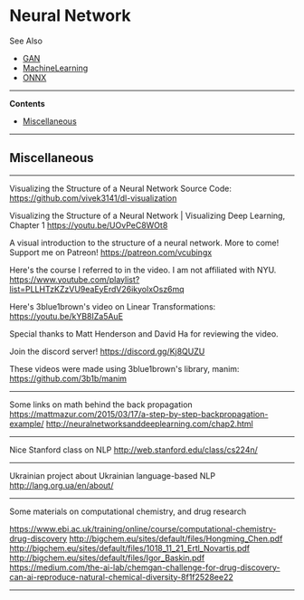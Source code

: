 # Neural Network

See Also

  - [GAN](GAN.md)
  - [MachineLearning](MachineLearning.md)
  - [ONNX](ONNX.md)

---

**Contents**

- [Miscellaneous](NeuralNetwork.md#miscellaneous)

---

## Miscellaneous

---

Visualizing the Structure of a Neural Network
Source Code: https://github.com/vivek3141/dl-visualization

Visualizing the Structure of a Neural Network | Visualizing Deep Learning, Chapter 1
https://youtu.be/UOvPeC8WOt8

A visual introduction to the structure of a neural network. More to come!
Support me on Patreon! https://patreon.com/vcubingx

Here's the course I referred to in the video. I am not affiliated with NYU.
https://www.youtube.com/playlist?list=PLLHTzKZzVU9eaEyErdV26ikyolxOsz6mq

Here's 3blue1brown's video on Linear Transformations: 
https://youtu.be/kYB8IZa5AuE

Special thanks to Matt Henderson and David Ha for reviewing the video.

Join the discord server!
https://discord.gg/Kj8QUZU

These videos were made using 3blue1brown's library, manim:
https://github.com/3b1b/manim

---

Some links on math behind the back propagation
https://mattmazur.com/2015/03/17/a-step-by-step-backpropagation-example/
http://neuralnetworksanddeeplearning.com/chap2.html
  
---
  
Nice Stanford class on NLP
http://web.stanford.edu/class/cs224n/

---

Ukrainian project about Ukrainian language-based NLP
http://lang.org.ua/en/about/

---
  
Some materials on computational chemistry, and drug research  

https://www.ebi.ac.uk/training/online/course/computational-chemistry-drug-discovery
http://bigchem.eu/sites/default/files/Hongming_Chen.pdf
http://bigchem.eu/sites/default/files/1018_11_21_Ertl_Novartis.pdf
http://bigchem.eu/sites/default/files/Igor_Baskin.pdf
https://medium.com/the-ai-lab/chemgan-challenge-for-drug-discovery-can-ai-reproduce-natural-chemical-diversity-8f1f2528ee22

---
